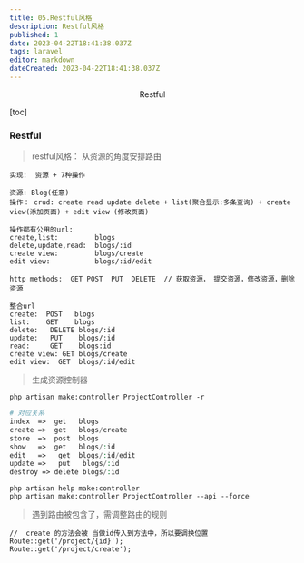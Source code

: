 ```yaml
---
title: 05.Restful风格
description: Restful风格
published: 1
date: 2023-04-22T18:41:38.037Z
tags: laravel
editor: markdown
dateCreated: 2023-04-22T18:41:38.037Z
---
```


<center>Restful</center>





[toc]





### Restful

> restful风格： 从资源的角度安排路由

```shell
实现:  资源 + 7种操作

资源: Blog(任意) 
操作： crud: create read update delete + list(聚合显示:多条查询) + create view(添加页面) + edit view (修改页面)

操作都有公用的url:
create,list:         blogs
delete,update,read:  blogs/:id
create view:         blogs/create
edit view:           blogs/:id/edit 

http methods:  GET POST  PUT  DELETE  // 获取资源， 提交资源，修改资源，删除资源

整合url
create:  POST   blogs
list:    GET    blogs
delete:   DELETE blogs/:id
update:   PUT    blogs/:id
read:     GET    blogs:id
create view: GET blogs/create
edit view:  GET  blogs/:id/edit
```



> 生成资源控制器

```shell
php artisan make:controller ProjectController -r 
```

```php
# 对应关系
index  =>  get   blogs 
create =>  get   blogs/create
store  =>  post  blogs
show   =>  get   blogs/:id
edit   =>   get  blogs/:id/edit
update =>   put   blogs/:id
destroy => delete blogs/:id
```

```shell
php artisan help make:controller 
php artisan make:controller ProjectController --api --force
```

> 遇到路由被包含了，需调整路由的规则

```shell
//  create 的方法会被 当做id传入到方法中，所以要调换位置
Route::get('/project/{id}');
Route::get('/project/create');
```





























